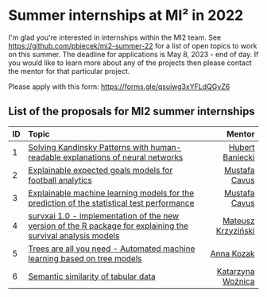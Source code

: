 # Summer internships at MI² in 2022

I'm glad you're interested in internships within the MI2 team.
See https://github.com/pbiecek/mi2-summer-22 for a list of open topics to work on this summer.
The deadline for applications is May 8, 2023 - end of day.
If you would like to learn more about any of the projects then please contact the mentor for that particular project.

Please apply with this form: https://forms.gle/qsuiwg3xYFLdQGyZ6

## List of the proposals for MI2 summer internships 

|  ID  |  Topic  |  Mentor  |
|----------|:-------------|------:|
| 1 | [Solving Kandinsky Patterns with human-readable explanations of neural networks](https://github.com/pbiecek/mi2-summer-22/blob/main/kandinsky-patterns.md) | [Hubert Baniecki](http://hbaniecki.com) |
| 2 | [Explainable expected goals models for football analytics](https://github.com/mcavs/mi2-summer-22/blob/main/explainable_xG_models.md) | [Mustafa Cavus](https://www.researchgate.net/profile/Mustafa-Cavus-2) |
| 3 | [Explainable machine learning models for the prediction of the statistical test performance](https://github.com/mcavs/mi2-summer-22/blob/main/explainable_ML_power_prediction.md) | [Mustafa Cavus](https://www.researchgate.net/profile/Mustafa-Cavus-2) |
| 4 | [survxai 1.0 - implementation of the new version of the R package for explaining the survival analysis models](https://github.com/krzyzinskim/mi2-summer-22/blob/main/survxai.md) | [Mateusz Krzyziński](https://www.mi2.ai/the-team.html#mateusz-krzyziński) |
| 5 | [Trees are all you need - Automated machine learning based on tree models](https://github.com/pbiecek/mi2-summer-22/blob/main/forester.md) | [Anna Kozak](https://www.mi2.ai/the-team.html#anna-kozak) |
| 6 | [Semantic similarity of tabular data](https://github.com/pbiecek/mi2-summer-22/blob/main/semantic_similarity.md) | [Katarzyna Woźnica](https://www.mi2.ai/the-team.html#katarzyna-woźnica) |
